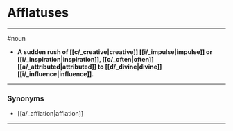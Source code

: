 # Afflatuses
---
#noun
- **A sudden rush of [[c/_creative|creative]] [[i/_impulse|impulse]] or [[i/_inspiration|inspiration]], [[o/_often|often]] [[a/_attributed|attributed]] to [[d/_divine|divine]] [[i/_influence|influence]].**
---
### Synonyms
- [[a/_afflation|afflation]]
---
